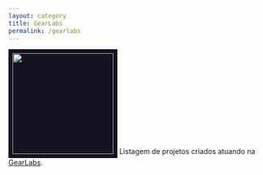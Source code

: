 ```yaml
---
layout: category
title: GearLabs
permalink: /gearlabs
---
```

<img src="https://gearlabs.com.br/assets/images/gearlabs-logo.png" alt="" style="width:200px; background-color: #151221; padding:8px;">
Listagem de projetos criados atuando na <a href="https://gearlabs.com.br/" target="_blank">GearLabs</a>.